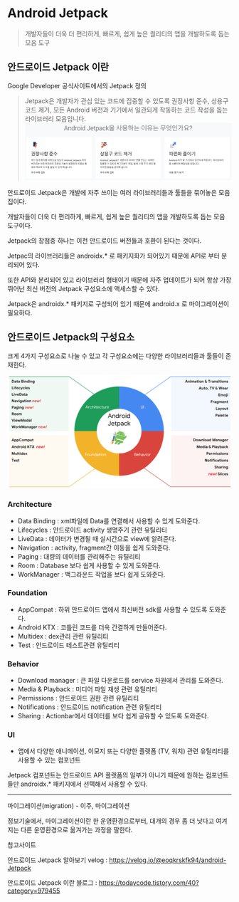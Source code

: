 # Android Jetpack

> 개발자들이 더욱 더 편리하게, 빠르게, 쉽게 높은 퀄리티의 앱을 개발하도록 돕는 모음 도구



## 안드로이드 Jetpack 이란

Google Developer 공식사이트에서의 Jetpack 정의

> Jetpack은 개발자가 관심 있는 코드에 집중할 수 있도록 권장사항 준수, 상용구 코드 제거, 모든 Android 버전과 기기에서 일관되게 작동하는 코드 작성을 돕는 라이브러리 모음입니다.
> ![img](md-images/image.png)



안드로이드 Jetpack은 개발에 자주 쓰이는 여러 라이브러리들과 툴들을 묶어놓은 모음집이다.

개발자들이 더욱 더 편리하게, 빠르게, 쉽게 높은 퀄리티의 앱을 개발하도록 돕는 모음 도구이다.



Jetpack의 장점중 하나는 이전 안드로이드 버전들과 호환이 된다는 것이다.

Jetpac의 라이브러리들은 androidx.* 로 패키지화가 되어있기 때문에 API로 부터 분리되어 있다.

또한 API와 분리되어 있고 라이브러리 형태이기 때문에 자주 업데이트가 되어 항상 가장 뛰어난 최신 버전의 Jetpack 구성요소에 액세스할 수 있다.



Jetpack은 androidx.* 패키지로 구성되어 있기 때문에 android.x 로 마이그레이션이 필요하다.



## 안드로이드 Jetpack의 구성요소

크게 4가지 구성요소로 나눌 수 있고 각 구성요소에는 다양한 라이브러리들과 툴들이 존재한다.

![img](md-images/image-16429187457542.png)

### Architecture

- Data Binding : xml파일에 Data를 연결해서 사용할 수 있게 도와준다.
- Lifecycles : 안드로이드 activity 생명주기 관련 유틸리티
- LiveData : 데이터가 변경될 때 실시간으로 view에 알려준다.
- Navigation : activity, fragment간 이동을 쉽게 도와준다.
- Paging : 대량의 데이터를 관리해주는 유틸리티
- Room : Database 보다 쉽게 사용할 수 있게 도와준다.
- WorkManager : 백그라운드 작업을 보다 쉽게 도와준다.



### Foundation

- AppCompat : 하위 안드로이드 앱에서 최신버전 sdk를 사용할 수 있도록 도와준다.
- Android KTX : 코틀린 코드를 더욱 간결하게 만들어준다.
- Multidex : dex관리 관련 유틸리티
- Test : 안드로이드 테스트관련 유틸리티



### Behavior

- Download manager : 큰 파일 다운로드를 service 차원에서 관리를 도와준다.
- Media & Playback : 미디어 파일 재생 관련 유틸리티
- Permissions : 안드로이드 권한 관련 유틸리티
- Notifications : 안드로이드 notification 관련 유틸리티
- Sharing : Actionbar에서 데이터를 보다 쉽게 공유할 수 있도록 도와준다.



### UI

- 앱에서 다양한 애니메이션, 이모지 또는 다양한 플랫폼 (TV, 워치) 관련 유틸리티를 사용할 수 있는 컴포넌트



Jetpack 컴포넌트는 안드로이드 API 플랫폼의 일부가 아니기 때문에 원하는 컴포넌트들만 androidx.* 패키지에서 선택해서 사용할 수 있다.







----

마이그레이션(migration) - 이주, 마이그레이션

정보기술에서, 마이그레이션이란 한 운영환경으로부터, 대개의 경우 좀 더 낫다고 여겨지는 다른 운영환경으로 옮겨가는 과정을 말한다.



참고사이트

안드로이드 Jetpack 알아보기 velog : https://velog.io/@eoqkrskfk94/android-Jetpack

안드로이드 Jetpack 이란 블로그 : https://todaycode.tistory.com/40?category=979455